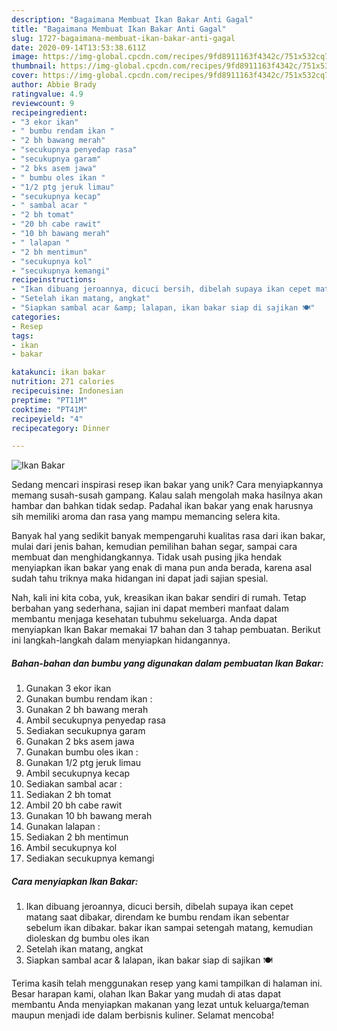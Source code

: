 ```yaml
---
description: "Bagaimana Membuat Ikan Bakar Anti Gagal"
title: "Bagaimana Membuat Ikan Bakar Anti Gagal"
slug: 1727-bagaimana-membuat-ikan-bakar-anti-gagal
date: 2020-09-14T13:53:38.611Z
image: https://img-global.cpcdn.com/recipes/9fd8911163f4342c/751x532cq70/ikan-bakar-foto-resep-utama.jpg
thumbnail: https://img-global.cpcdn.com/recipes/9fd8911163f4342c/751x532cq70/ikan-bakar-foto-resep-utama.jpg
cover: https://img-global.cpcdn.com/recipes/9fd8911163f4342c/751x532cq70/ikan-bakar-foto-resep-utama.jpg
author: Abbie Brady
ratingvalue: 4.9
reviewcount: 9
recipeingredient:
- "3 ekor ikan"
- " bumbu rendam ikan "
- "2 bh bawang merah"
- "secukupnya penyedap rasa"
- "secukupnya garam"
- "2 bks asem jawa"
- " bumbu oles ikan "
- "1/2 ptg jeruk limau"
- "secukupnya kecap"
- " sambal acar "
- "2 bh tomat"
- "20 bh cabe rawit"
- "10 bh bawang merah"
- " lalapan "
- "2 bh mentimun"
- "secukupnya kol"
- "secukupnya kemangi"
recipeinstructions:
- "Ikan dibuang jeroannya, dicuci bersih, dibelah supaya ikan cepet matang saat dibakar, direndam ke bumbu rendam ikan sebentar sebelum ikan dibakar. bakar ikan sampai setengah matang, kemudian dioleskan dg bumbu oles ikan"
- "Setelah ikan matang, angkat"
- "Siapkan sambal acar &amp; lalapan, ikan bakar siap di sajikan 🍽️"
categories:
- Resep
tags:
- ikan
- bakar

katakunci: ikan bakar 
nutrition: 271 calories
recipecuisine: Indonesian
preptime: "PT11M"
cooktime: "PT41M"
recipeyield: "4"
recipecategory: Dinner

---
```



![Ikan Bakar](https://img-global.cpcdn.com/recipes/9fd8911163f4342c/751x532cq70/ikan-bakar-foto-resep-utama.jpg)

Sedang mencari inspirasi resep ikan bakar yang unik? Cara menyiapkannya memang susah-susah gampang. Kalau salah mengolah maka hasilnya akan hambar dan bahkan tidak sedap. Padahal ikan bakar yang enak harusnya sih memiliki aroma dan rasa yang mampu memancing selera kita.

Banyak hal yang sedikit banyak mempengaruhi kualitas rasa dari ikan bakar, mulai dari jenis bahan, kemudian pemilihan bahan segar, sampai cara membuat dan menghidangkannya. Tidak usah pusing jika hendak menyiapkan ikan bakar yang enak di mana pun anda berada, karena asal sudah tahu triknya maka hidangan ini dapat jadi sajian spesial.




Nah, kali ini kita coba, yuk, kreasikan ikan bakar sendiri di rumah. Tetap berbahan yang sederhana, sajian ini dapat memberi manfaat dalam membantu menjaga kesehatan tubuhmu sekeluarga. Anda dapat menyiapkan Ikan Bakar memakai 17 bahan dan 3 tahap pembuatan. Berikut ini langkah-langkah dalam menyiapkan hidangannya.

<!--inarticleads1-->

##### Bahan-bahan dan bumbu yang digunakan dalam pembuatan Ikan Bakar:

1. Gunakan 3 ekor ikan
1. Gunakan  bumbu rendam ikan :
1. Gunakan 2 bh bawang merah
1. Ambil secukupnya penyedap rasa
1. Sediakan secukupnya garam
1. Gunakan 2 bks asem jawa
1. Gunakan  bumbu oles ikan :
1. Gunakan 1/2 ptg jeruk limau
1. Ambil secukupnya kecap
1. Sediakan  sambal acar :
1. Sediakan 2 bh tomat
1. Ambil 20 bh cabe rawit
1. Gunakan 10 bh bawang merah
1. Gunakan  lalapan :
1. Sediakan 2 bh mentimun
1. Ambil secukupnya kol
1. Sediakan secukupnya kemangi




<!--inarticleads2-->

##### Cara menyiapkan Ikan Bakar:

1. Ikan dibuang jeroannya, dicuci bersih, dibelah supaya ikan cepet matang saat dibakar, direndam ke bumbu rendam ikan sebentar sebelum ikan dibakar. bakar ikan sampai setengah matang, kemudian dioleskan dg bumbu oles ikan
1. Setelah ikan matang, angkat
1. Siapkan sambal acar &amp; lalapan, ikan bakar siap di sajikan 🍽️




Terima kasih telah menggunakan resep yang kami tampilkan di halaman ini. Besar harapan kami, olahan Ikan Bakar yang mudah di atas dapat membantu Anda menyiapkan makanan yang lezat untuk keluarga/teman maupun menjadi ide dalam berbisnis kuliner. Selamat mencoba!

